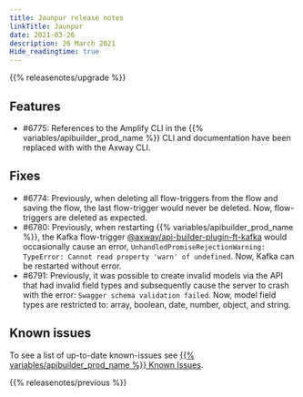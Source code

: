 ```yaml
---
title: Jaunpur release notes
linkTitle: Jaunpur
date: 2021-03-26
description: 26 March 2021
Hide_readingtime: true
---
```


{{% releasenotes/upgrade %}}

## Features

* #6775: References to the Amplify CLI in the {{% variables/apibuilder_prod_name %}} CLI and documentation have been replaced with with the Axway CLI.

## Fixes

* #6774: Previously, when deleting all flow-triggers from the flow and saving the flow, the last flow-trigger would never be deleted. Now, flow-triggers are deleted as expected.
* #6780: Previously, when restarting {{% variables/apibuilder_prod_name %}}, the Kafka flow-trigger [@axway/api-builder-plugin-ft-kafka](https://www.npmjs.com/package/@axway/api-builder-plugin-ft-kafka) would occasionally cause an error, `UnhandledPromiseRejectionWarning: TypeError: Cannot read property 'warn' of undefined`. Now, Kafka can be restarted without error.
* #6791: Previously, it was possible to create invalid models via the API that had invalid field types and subsequently cause the server to crash with the error: `Swagger schema validation failed`. Now, model field types are restricted to: array, boolean, date, number, object, and string.

## Known issues

To see a list of up-to-date known-issues see [{{% variables/apibuilder_prod_name %}} Known Issues](/docs/known_issues/).

{{% releasenotes/previous %}}
